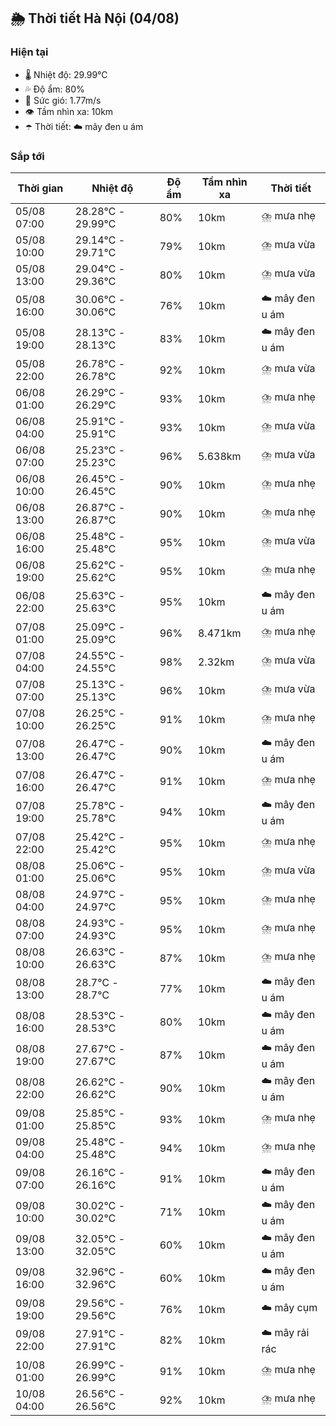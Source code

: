 ## 🌦️ Thời tiết Hà Nội (04/08)

### Hiện tại

- 🌡️ Nhiệt độ: 29.99℃
- 💦 Độ ẩm: 80%
- 💨 Sức gió: 1.77m/s
- 👁️ Tầm nhìn xa: 10km
- ☂️ Thời tiết: ☁️ mây đen u ám

### Sắp tới

| Thời gian | Nhiệt độ | Độ ẩm | Tầm nhìn xa | Thời tiết |
| --- | --- | --- | --- | --- |
| 05/08 07:00 | 28.28℃ - 29.99℃ | 80% | 10km | ⛈️ mưa nhẹ |
| 05/08 10:00 | 29.14℃ - 29.71℃ | 79% | 10km | ⛈️ mưa vừa |
| 05/08 13:00 | 29.04℃ - 29.36℃ | 80% | 10km | ⛈️ mưa vừa |
| 05/08 16:00 | 30.06℃ - 30.06℃ | 76% | 10km | ☁️ mây đen u ám |
| 05/08 19:00 | 28.13℃ - 28.13℃ | 83% | 10km | ☁️ mây đen u ám |
| 05/08 22:00 | 26.78℃ - 26.78℃ | 92% | 10km | ⛈️ mưa vừa |
| 06/08 01:00 | 26.29℃ - 26.29℃ | 93% | 10km | ⛈️ mưa nhẹ |
| 06/08 04:00 | 25.91℃ - 25.91℃ | 93% | 10km | ⛈️ mưa vừa |
| 06/08 07:00 | 25.23℃ - 25.23℃ | 96% | 5.638km | ⛈️ mưa vừa |
| 06/08 10:00 | 26.45℃ - 26.45℃ | 90% | 10km | ⛈️ mưa nhẹ |
| 06/08 13:00 | 26.87℃ - 26.87℃ | 90% | 10km | ⛈️ mưa nhẹ |
| 06/08 16:00 | 25.48℃ - 25.48℃ | 95% | 10km | ⛈️ mưa vừa |
| 06/08 19:00 | 25.62℃ - 25.62℃ | 95% | 10km | ⛈️ mưa nhẹ |
| 06/08 22:00 | 25.63℃ - 25.63℃ | 95% | 10km | ☁️ mây đen u ám |
| 07/08 01:00 | 25.09℃ - 25.09℃ | 96% | 8.471km | ⛈️ mưa nhẹ |
| 07/08 04:00 | 24.55℃ - 24.55℃ | 98% | 2.32km | ⛈️ mưa vừa |
| 07/08 07:00 | 25.13℃ - 25.13℃ | 96% | 10km | ⛈️ mưa vừa |
| 07/08 10:00 | 26.25℃ - 26.25℃ | 91% | 10km | ⛈️ mưa nhẹ |
| 07/08 13:00 | 26.47℃ - 26.47℃ | 90% | 10km | ☁️ mây đen u ám |
| 07/08 16:00 | 26.47℃ - 26.47℃ | 91% | 10km | ⛈️ mưa nhẹ |
| 07/08 19:00 | 25.78℃ - 25.78℃ | 94% | 10km | ☁️ mây đen u ám |
| 07/08 22:00 | 25.42℃ - 25.42℃ | 95% | 10km | ⛈️ mưa nhẹ |
| 08/08 01:00 | 25.06℃ - 25.06℃ | 95% | 10km | ⛈️ mưa vừa |
| 08/08 04:00 | 24.97℃ - 24.97℃ | 95% | 10km | ⛈️ mưa nhẹ |
| 08/08 07:00 | 24.93℃ - 24.93℃ | 95% | 10km | ⛈️ mưa nhẹ |
| 08/08 10:00 | 26.63℃ - 26.63℃ | 87% | 10km | ⛈️ mưa nhẹ |
| 08/08 13:00 | 28.7℃ - 28.7℃ | 77% | 10km | ☁️ mây đen u ám |
| 08/08 16:00 | 28.53℃ - 28.53℃ | 80% | 10km | ☁️ mây đen u ám |
| 08/08 19:00 | 27.67℃ - 27.67℃ | 87% | 10km | ☁️ mây đen u ám |
| 08/08 22:00 | 26.62℃ - 26.62℃ | 90% | 10km | ☁️ mây đen u ám |
| 09/08 01:00 | 25.85℃ - 25.85℃ | 93% | 10km | ⛈️ mưa nhẹ |
| 09/08 04:00 | 25.48℃ - 25.48℃ | 94% | 10km | ⛈️ mưa nhẹ |
| 09/08 07:00 | 26.16℃ - 26.16℃ | 91% | 10km | ☁️ mây đen u ám |
| 09/08 10:00 | 30.02℃ - 30.02℃ | 71% | 10km | ☁️ mây đen u ám |
| 09/08 13:00 | 32.05℃ - 32.05℃ | 60% | 10km | ☁️ mây đen u ám |
| 09/08 16:00 | 32.96℃ - 32.96℃ | 60% | 10km | ☁️ mây đen u ám |
| 09/08 19:00 | 29.56℃ - 29.56℃ | 76% | 10km | ☁️ mây cụm |
| 09/08 22:00 | 27.91℃ - 27.91℃ | 82% | 10km | ☁️ mây rải rác |
| 10/08 01:00 | 26.99℃ - 26.99℃ | 91% | 10km | ⛈️ mưa nhẹ |
| 10/08 04:00 | 26.56℃ - 26.56℃ | 92% | 10km | ⛈️ mưa nhẹ |

